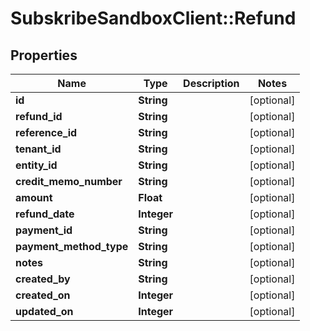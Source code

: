 # SubskribeSandboxClient::Refund

## Properties
Name | Type | Description | Notes
------------ | ------------- | ------------- | -------------
**id** | **String** |  | [optional] 
**refund_id** | **String** |  | [optional] 
**reference_id** | **String** |  | [optional] 
**tenant_id** | **String** |  | [optional] 
**entity_id** | **String** |  | [optional] 
**credit_memo_number** | **String** |  | [optional] 
**amount** | **Float** |  | [optional] 
**refund_date** | **Integer** |  | [optional] 
**payment_id** | **String** |  | [optional] 
**payment_method_type** | **String** |  | [optional] 
**notes** | **String** |  | [optional] 
**created_by** | **String** |  | [optional] 
**created_on** | **Integer** |  | [optional] 
**updated_on** | **Integer** |  | [optional] 


